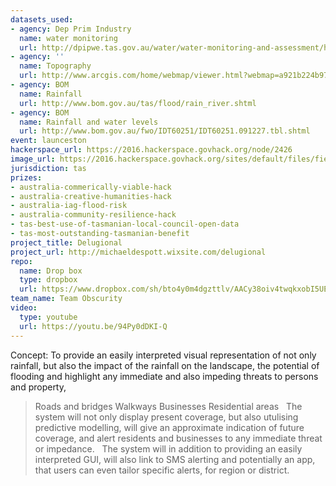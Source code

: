 ```yaml
---
datasets_used:
- agency: Dep Prim Industry
  name: water monitoring
  url: http://dpipwe.tas.gov.au/water/water-monitoring-and-assessment/hydrological-assessm
- agency: ''
  name: Topography
  url: http://www.arcgis.com/home/webmap/viewer.html?webmap=a921b224b9724f0b81af543d637ceb9f
- agency: BOM
  name: Rainfall
  url: http://www.bom.gov.au/tas/flood/rain_river.shtml
- agency: BOM
  name: Rainfall and water levels
  url: http://www.bom.gov.au/fwo/IDT60251/IDT60251.091227.tbl.shtml
event: launceston
hackerspace_url: https://2016.hackerspace.govhack.org/node/2426
image_url: https://2016.hackerspace.govhack.org/sites/default/files/field/image/CkQeRkjUoAApDTk_1.jpg
jurisdiction: tas
prizes:
- australia-commerically-viable-hack
- australia-creative-humanities-hack
- australia-iag-flood-risk
- australia-community-resilience-hack
- tas-best-use-of-tasmanian-local-council-open-data
- tas-most-outstanding-tasmanian-benefit
project_title: Delugional
project_url: http://michaeldespott.wixsite.com/delugional
repo:
  name: Drop box
  type: dropbox
  url: https://www.dropbox.com/sh/bto4y0m4dgzttlv/AACy38oiv4twqkxobI5UE0cZa?dl=0
team_name: Team Obscurity
video:
  type: youtube
  url: https://youtu.be/94Py0dDKI-Q
---
```


Concept: To provide an easily interpreted visual representation of not only rainfall, but also the impact of the rainfall on the landscape, the potential of flooding and highlight any immediate and also impeding threats to persons and property, 
 
> Roads and bridges
> Walkways
> Businesses
> Residential areas
 
The system will not only display present coverage, but also utulising predictive modelling, will give an approximate indication of future coverage, and alert residents and businesses to any immediate threat or impedance.
 
The system will in addition to providing an easily interpreted GUI, will also link to SMS alerting and potentially an app, that users can even tailor specific alerts, for region or district.